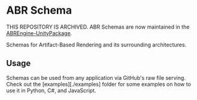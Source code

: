 # ABR Schema

THIS REPOSITORY IS ARCHIVED. ABR Schemas are now maintained in the
[ABREngine-UnityPackage](https://github.com/ivlab/ABREngine-UnityPackage).

Schemas for Artifact-Based Rendering and its surrounding architectures.


## Usage

Schemas can be used from any application via GitHub's raw file serving. Check
out the [examples][./examples] folder for some examples on how to use it in
Python, C#, and JavaScript.